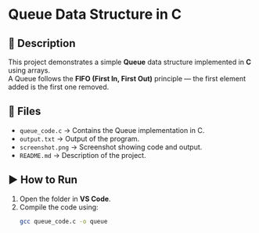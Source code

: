 # Queue Data Structure in C

## 📘 Description
This project demonstrates a simple **Queue** data structure implemented in **C** using arrays.  
A Queue follows the **FIFO (First In, First Out)** principle — the first element added is the first one removed.

## 🧱 Files
- `queue_code.c` → Contains the Queue implementation in C.
- `output.txt` → Output of the program.
- `screenshot.png` → Screenshot showing code and output.
- `README.md` → Description of the project.

## ▶️ How to Run
1. Open the folder in **VS Code**.
2. Compile the code using:
   ```bash
   gcc queue_code.c -o queue

